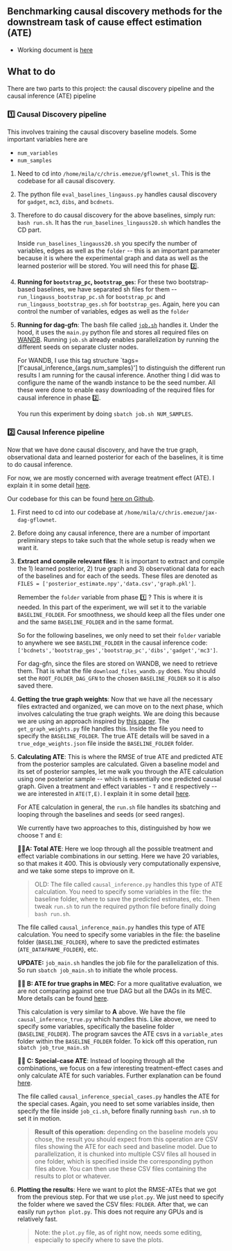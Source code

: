 ## Benchmarking causal discovery methods for the downstream task of cause effect estimation (ATE)

- Working document is [here](https://www.notion.so/chrisemezue/My-Mila-Project-29df7ef1d7954505abae8ab5361b2410)


## What to do
There are two parts to this project: the causal discovery pipeline and the causal inference (ATE) pipeline

### 1️⃣ Causal Discovery pipeline
This involves training the causal discovery baseline models. 
Some important variables here are
- `num_variables`
- `num_samples`

1. Need to cd into `/home/mila/c/chris.emezue/gflownet_sl`. This is the codebase for all causal discovery.
2. The python file `eval_baselines_lingauss.py` handles causal discovery for `gadget`, `mc3`, `dibs`, and `bcdnets`.
3. Therefore to do causal discovery for the above baselines, simply run: `bash run.sh`. It has the `run_baselines_lingauss20.sh` which handles the CD part.

    Inside `run_baselines_lingauss20.sh` you specify the number of variables, edges as well as  the `folder` -- this is an important parameter because it is where the experimental graph and data as well as the learned posterior will be stored. You will need this for phase 2️⃣.

4. **Running for `bootstrap_pc`, `bootstrap_ges`**: For these two bootstrap-based baselines, we have separated sh files for them -- `run_lingauss_bootstrap_pc.sh` for `bootstrap_pc`  and `run_lingauss_bootstrap_ges.sh` for `bootstrap_ges`. Again, here you can control the number of variables, edges as well as  the `folder`
5. **Running for dag-gfn**: The bash file called [`job.sh`](https://github.com/chrisemezue/gflownet_sl/blob/chris/ci/job.sh) handles it. Under the hood, it uses the `main.py` python file and stores all required files on [WANDB](https://wandb.ai/tristandeleu_mila_01/gflownet-bayesian-structure-learning/table?workspace=user-chrisemezue). Running `job.sh` already enables parallelization by running the different seeds on separate cluster nodes.

    For WANDB, I use this tag structure `tags=[f'causal_inference_{args.num_samples}'] to distinguish the different run results I am running for the causal inference. Another thing I did was to configure the name of the wandb instance to be the seed number. All these were done to enable easy downloading of the required files for causal inference in phase 2️⃣.
    
    You run this experiment by doing `sbatch job.sh NUM_SAMPLES`.


### 2️⃣ Causal Inference pipeline

Now that we have done causal discovery, and have the true graph, observational data and learned posterior for each of the baselines, it is time to do causal inference.

For now, we are mostly concerned with average treatment effect (ATE). I explain it in some detail [here](https://www.notion.so/chrisemezue/My-Mila-Project-29df7ef1d7954505abae8ab5361b2410?pvs=4#4e2ca9d22807470c80679d726652a679).

Our codebase for this can be found [here on Github](https://github.com/chrisemezue/jax-dag-gflownet/tree/master).

1. First need to cd into our codebase at `/home/mila/c/chris.emezue/jax-dag-gflownet`.
2. Before doing any causal inference, there are a number of important preliminary steps to take such that the whole setup is ready when we want it.
3. **Extract and compile relevant files**: It is important to extract and compile the 1) learned posterior, 2) true graph and 3) observational data for each of the baselines and for each of the seeds. These files are denoted as `FILES = ['posterior_estimate.npy','data.csv','graph.pkl']`.

    Remember the `folder` variable from phase 1️⃣ ? This is where it is needed. In this part of the experiment, we will set it to the variable `BASELINE_FOLDER`. For smoothness, we should keep all the files under one and the same `BASELINE_FOLDER` and in the same format. 

    So for the following baselines, we only need to set their `folder` variable to anywhere we see `BASELINE_FOLDER` in the causal inference code: `['bcdnets','bootstrap_ges','bootstrap_pc','dibs','gadget','mc3']`. 

    For dag-gfn, since the files are stored on WANDB, we need to retrieve them. That is what the file `download_files_wandb.py` does. You should set the `ROOT_FOLDER_DAG_GFN` to the chosen `BASELINE_FOLDER` so it is also saved there. 

4. **Getting the true graph weights**: Now that we have all the necessary files extracted and organized, we can move on to the next phase, which involves calculating the true graph weights. We are doing this because we are using an approach inspired by [this paper](https://ftp.cs.ucla.edu/pub/stat_ser/r432.pdf). The `get_graph_weights.py` file handles this. Inside the file you need to specify the `BASELINE_FOLDER`. The true ATE details will be saved in a `true_edge_weights.json` file inside the `BASELINE_FOLDER` folder.


5. **Calculating ATE**: This is where the RMSE of true ATE and predicted ATE from the posterior samples are calculated. Given a baseline model and its set of posterior samples, let me walk you through the ATE calculation using one posterior sample -- which is essentially one predicted causal graph. Given a treatment and effect variables - `T` and `E` respectively -- we are interested in `ATE(T,E)`. I explain it in some detail [here](https://www.notion.so/chrisemezue/My-Mila-Project-29df7ef1d7954505abae8ab5361b2410?pvs=4#4e2ca9d22807470c80679d726652a679).

    For ATE calculation in general, the `run.sh` file handles its sbatching and looping through the baselines and seeds (or seed ranges).

    We currently have two approaches to this, distinguished by how we choose `T` and `E`:

    **👌🏽A: Total ATE**: Here we loop through all the possible treatment and effect variable combinations in our setting. Here we have 20 variables, so that makes it 400. This is obviously very computationally expensive, and we take some steps to improve on it. 

    > OLD: The file called `causal_inference.py` handles this type of ATE calculation. You need to specify some variables in the file: the baseline folder, where to save the predicted estimates, etc. Then tweak `run.sh` to run the required python file before finally doing `bash run.sh`.

    The file called `causal_inference_main.py` handles this type of ATE calculation. You need to specify some variables in the file: the baseline folder (`BASELINE_FOLDER`), where to save the predicted estimates (`ATE_DATAFRAME_FOLDER`), etc. 
    
    **UPDATE:** `job_main.sh` handles the job file for the parallelization of this. So run `sbatch job_main.sh` to initiate the whole process.    



    **👋🏽 B: ATE for true graphs in MEC**: For a more qualitative evaluation, we are not comparing against one true DAG but all the DAGs in its MEC. More details can be found [here](https://www.notion.so/chrisemezue/Evaluation-Details-7807d7cbf104474c95ca8e36cb3c507f).

    This calculation is very similar to **A** above. We have the file `causal_inference_true.py` which handles this. Like above, we need to specify some variables, specifically the baseline folder (`BASELINE_FOLDER`). The program savces the ATE csvs in a `variable_ates` folder within the `BASELINE_FOLDER` folder. To kick off this operation, run `sbatch job_true_main.sh`


    **👋🏽 C: Special-case ATE**: Instead of looping through all the combinations, we focus on a few interesting treatment-effect cases and only calculate ATE for such variables. Further explanation can be found [here](https://www.notion.so/chrisemezue/Timeline-and-Experiments-to-run-7c02b1fe955749bfaaeccaa27423de3b?pvs=4#13bbfe1c482d40c2b60a968318e0a0b9).

    The file called `causal_inference_special_cases.py` handles the ATE for the special cases. Again, you need to set some variables inside, then specify the file inside `job_ci.sh`, before finally running `bash run.sh` to set it in motion.

    > **Result of this operation:** depending on the baseline models you chose, the result you should expect from this operation are CSV files showing the ATE for each seed and baseline model. Due to parallelization, it is chunked into multiple CSV files all housed in one folder, which is specified inside the corresponding python files above. You can then use these CSV files containing the results to plot or whatever.



6. **Plotting the results**: Here we want to plot the RMSE-ATEs that we got from the previous step. For that we use `plot.py`. We just need to specify the folder where we saved the CSV files: `FOLDER`. After that, we can easily run `python plot.py`. This does not require any GPUs and is relatively fast.

    > Note: the `plot.py` file, as of right now, needs some editing, especially to specify where to save the plots.
